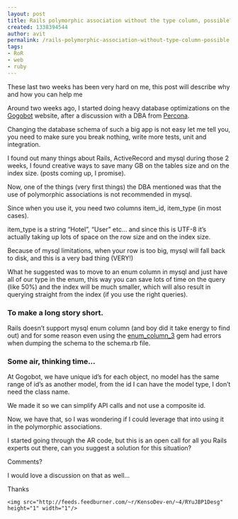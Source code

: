 ```yaml
---
layout: post
title: Rails polymorphic association without the type column, possible?
created: 1338394544
author: avit
permalink: /rails-polymorphic-association-without-type-column-possible
tags:
- RoR
- web
- ruby
---
```

<p>These last two weeks has been very hard on me, this post will describe why and how you can help me</p>

<p>Around two weeks ago, I started doing heavy database optimizations on the <a href='http://gogobot.com'>Gogobot</a> website, after a discussion with a DBA from <a href='http://www.percona.com/'>Percona</a>.</p>

<p>Changing the database schema of such a big app is not easy let me tell you, you need to make sure you break nothing, write more tests, unit and integration.</p>

<p>I found out many things about Rails, ActiveRecord and mysql during those 2 weeks, I found creative ways to save many GB on the tables size and on the index size. (posts coming up, I promise).</p>

<p>Now, one of the things (very first things) the DBA mentioned was that the use of polymorphic associations is not recommended in mysql.</p>

<p>Since when you use it, you need two columns item_id, item_type (in most cases).</p>

<p>item_type is a string “Hotel”, “User” etc… and since this is UTF-8 it’s actually taking up lots of space on the row size and on the index size.</p>

<p>Because of mysql limitations, when your row is too big, mysql will fall back to disk, and this is a very bad thing (VERY!)</p>

<p>What he suggested was to move to an enum column in mysql and just have all of our type in the enum, this way you can save lots of time on the query (like 50%) and the index will be much smaller, which will also result in querying straight from the index (if you use the right queries).</p>

<h3 id='to_make_a_long_story_short'>To make a long story short.</h3>

<p>Rails doesn’t support mysql enum column (and boy did it take energy to find out) and for some reason even using the <a href='https://github.com/electronick/enum_column'>enum_column_3</a> gem had errors when dumping the schema to the schema.rb file.</p>

<h3 id='some_air_thinking_time'>Some air, thinking time…</h3>

<p>At Gogobot, we have unique id’s for each object, no model has the same range of id’s as another model, from the id I can have the model type, I don’t need the class name.</p>

<p>We made it so we can simplify API calls and not use a composite id.</p>

<p>Now, we have that, so I was wondering if I could leverage that into using it in the polymorphic associations.</p>

<p>I started going through the AR code, but this is an open call for all you Rails experts out there, can you suggest a solution for this situation?</p>

<p>Comments?</p>

<p>I would love a discussion on that as well…</p>

<p>Thanks</p>
      
    <img src="http://feeds.feedburner.com/~r/KensoDev-en/~4/RYuJBP1Desg" height="1" width="1"/>
